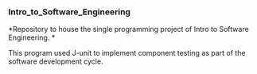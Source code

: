 ### Intro_to_Software_Engineering 
*Repository to house the single programming project of Intro to Software Engineering. *

This program used J-unit to implement component testing as part of the software development cycle.  
